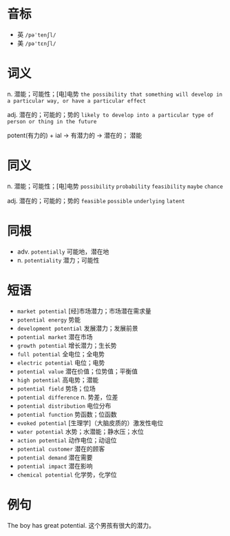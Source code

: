 # 音标

- 英 `/pəˈtenʃl/`
- 美 `/pə'tɛnʃl/`

# 词义

n. 潜能；可能性；[电]电势
`the possibility that something will develop in a particular way, or have a particular effect`

adj. 潜在的；可能的；势的
`likely to develop into a particular type of person or thing in the future`



potent(有力的) + ial → 有潜力的 → 潜在的； 潜能

# 同义

n. 潜能；可能性；[电]电势
`possibility` `probability` `feasibility` `maybe` `chance`

adj. 潜在的；可能的；势的
`feasible` `possible` `underlying` `latent`

# 同根

- adv. `potentially` 可能地，潜在地
- n. `potentiality` 潜力；可能性

# 短语

- `market potential` [经]市场潜力；市场潜在需求量
- `potential energy` 势能
- `development potential` 发展潜力；发展前景
- `potential market` 潜在市场
- `growth potential` 增长潜力；生长势
- `full potential` 全电位；全电势
- `electric potential` 电位；电势
- `potential value` 潜在价值；位势值；平衡值
- `high potential` 高电势；潜能
- `potential field` 势场；位场
- `potential difference` n. 势差，位差
- `potential distribution` 电位分布
- `potential function` 势函数；位函数
- `evoked potential` [生理学]（大脑皮质的）激发性电位
- `water potential` 水势；水潜能；静水压；水位
- `action potential` 动作电位；动诅位
- `potential customer` 潜在的顾客
- `potential demand` 潜在需要
- `potential impact` 潜在影响
- `chemical potential` 化学势，化学位

# 例句

The boy has great potential.
这个男孩有很大的潜力。


